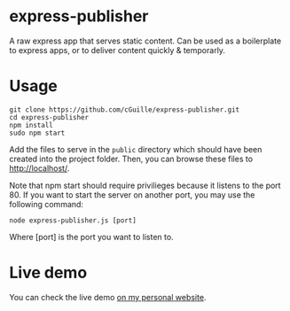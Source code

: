 express-publisher
=================

A raw express app that serves static content.
Can be used as a boilerplate to express apps, or to deliver content quickly & temporarly.

Usage
=====
    git clone https://github.com/cGuille/express-publisher.git
    cd express-publisher
    npm install
    sudo npm start

Add the files to serve in the `public` directory which should have been created into the project folder.
Then, you can browse these files to [http://localhost/](http://localhost/).

Note that npm start should require privilieges because it listens to the port 80.
If you want to start the server on another port, you may use the following command:

    node express-publisher.js [port]
    
Where [port] is the port you want to listen to.

Live demo
=========
You can check the live demo [on my personal website](http://publisher.guillaumecharmetant.com/).
